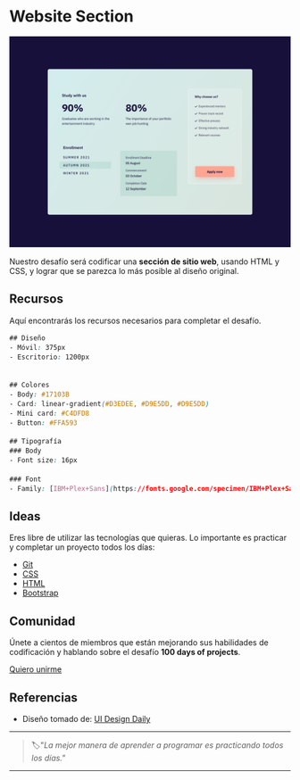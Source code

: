 # Website Section

![website section](./img/74-day.png)

Nuestro desafío será codificar una **sección de sitio web**, usando HTML y CSS, y lograr que se parezca lo más posible al diseño original.

## Recursos

Aquí encontrarás los recursos necesarios para completar el desafío.

```css
## Diseño
- Móvil: 375px
- Escritorio: 1200px


## Colores
- Body: #17103B
- Card: linear-gradient(#D3EDEE, #D9E5DD, #D9E5DD)
- Mini card: #C4DFD8
- Button: #FFA593

## Tipografía
### Body
- Font size: 16px

### Font
- Family: [IBM+Plex+Sans](https://fonts.google.com/specimen/IBM+Plex+Sans)
```

## Ideas

Eres libre de utilizar las tecnologías que quieras. Lo importante es practicar y completar un proyecto todos los días:

- [Git](https://git-scm.com/)
- [CSS](https://www.w3schools.com/css/default.asp)
- [HTML](https://www.w3schools.com/html/default.asp)
- [Bootstrap](https://getbootstrap.com/)

## Comunidad

Únete a cientos de miembros que están mejorando sus habilidades de codificación y hablando sobre el desafío **100 days of projects**.

<a href="https://chat.whatsapp.com/LDaK0dksr8f7FbsTWSf0ww" class="btn">
  Quiero unirme
</a>


## Referencias

- Diseño tomado de: [UI Design Daily](https://www.uidesigndaily.com/posts/sketch-website-section-day-1286)

---

> 🏷️"_La mejor manera de aprender a programar es practicando todos los días."_  

---